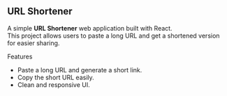 ##  URL Shortener

A simple **URL Shortener** web application built with React.  
This project allows users to paste a long URL and get a shortened version for easier sharing.  

 Features
* Paste a long URL and generate a short link.  
* Copy the short URL easily.  
* Clean and responsive UI. 
